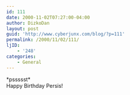 ```yaml
---
id: 111
date: 2000-11-02T07:27:00-04:00
author: DizkoDan
layout: post
guid: 'http://www.cyberjunx.com/blog/?p=111'
permalink: /2000/11/02/111/
ljID:
    - '248'
categories:
    - General
---
```


\*pssssst\*  
Happy Birthday Persis!
